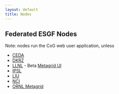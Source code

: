 ```yaml
---
layout: default
title: Nodes
---
```


## Federated ESGF Nodes

Note: nodes run the CoG web user application, unless 

* [CEDA](https://esgf-index1.ceda.ac.uk)
* [DKRZ](https://esgf-data.dkrz.de)
* [LLNL](https://esgf-node.llnl.gov) - Beta [Metagrid UI](https://aims2.llnl.gov/)
* [IPSL](https://esgf-node.ipsl.upmc.fr)
* [LIU](https://esg-dn1.nsc.liu.se)
* [NCI](https://esgf.nci.org.au)
* [ORNL Metagrid](https://esgf-node.ornl.gov)